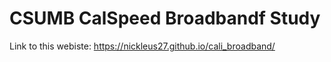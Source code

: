 # CSUMB CalSpeed Broadbandf Study

Link to this webiste:
https://nickleus27.github.io/cali_broadband/
